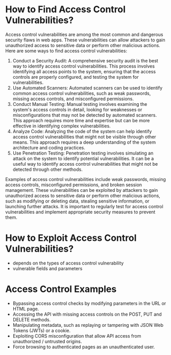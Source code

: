 # How to Find Access Control Vulnerabilities?

Access control vulnerabilities are among the most common and dangerous security flaws in web apps. These vulnerabilities can allow attackers to gain unauthorized access to sensitive data or perform other malicious actions. Here are some ways to find access control vulnerabilities:

1. Conduct a Security Audit: A comprehensive security audit is the best way to identify access control vulnerabilities. This process involves identifying all access points to the system, ensuring that the access controls are properly configured, and testing the system for vulnerabilities.
2. Use Automated Scanners: Automated scanners can be used to identify common access control vulnerabilities, such as weak passwords, missing access controls, and misconfigured permissions.
3. Conduct Manual Testing: Manual testing involves examining the system's access controls in detail, looking for weaknesses or misconfigurations that may not be detected by automated scanners. This approach requires more time and expertise but can be more effective in identifying complex vulnerabilities.
4. Analyze Code: Analyzing the code of the system can help identify access control vulnerabilities that might not be visible through other means. This approach requires a deep understanding of the system architecture and coding practices.
5. Use Penetration Testing: Penetration testing involves simulating an attack on the system to identify potential vulnerabilities. It can be a useful way to identify access control vulnerabilities that might not be detected through other methods.

Examples of access control vulnerabilities include weak passwords, missing access controls, misconfigured permissions, and broken session management. These vulnerabilities can be exploited by attackers to gain unauthorized access to sensitive data or perform other malicious actions, such as modifying or deleting data, stealing sensitive information, or launching further attacks. It is important to regularly test for access control vulnerabilities and implement appropriate security measures to prevent them.

# How to Exploit Access Control Vulnerabilities?

- depends on the types of access control vulnerability
- vulnerable fields and parameters

# Access Control Examples

- Bypassing access control checks by modifying parameters in the URL or
HTML page.
- Accessing the API with missing access controls on the POST, PUT and
DELETE methods.
- Manipulating metadata, such as replaying or tampering with JSON Web
Tokens (JWTs) or a cookie.
- Exploiting CORS misconfiguration that allow API access from unauthorized /
untrusted origins.
- Force browsing to authenticated pages as an unauthenticated user.
